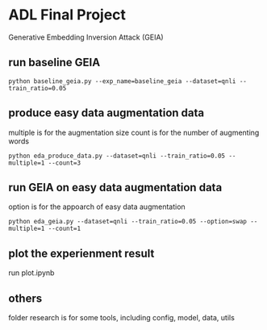# ADL Final Project
Generative Embedding Inversion Attack (GEIA)

## run baseline GEIA
```
python baseline_geia.py --exp_name=baseline_geia --dataset=qnli --train_ratio=0.05
```

## produce easy data augmentation data
multiple is for the augmentation size
count is for the number of augmenting words
```
python eda_produce_data.py --dataset=qnli --train_ratio=0.05 --multiple=1 --count=3
```

## run GEIA on easy data augmentation data
option is for the appoarch of easy data augmentation
```
python eda_geia.py --dataset=qnli --train_ratio=0.05 --option=swap --multiple=1 --count=1
```

## plot the experienment result
run plot.ipynb

## others
folder research is for some tools, including config, model, data, utils